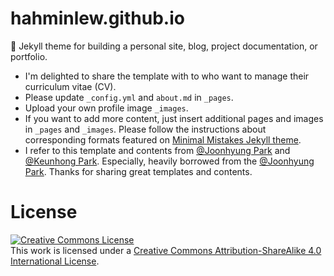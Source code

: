 # hahminlew.github.io
:triangular_ruler: Jekyll theme for building a personal site, blog, project documentation, or portfolio.

- I'm delighted to share the template with to who want to manage their curriculum vitae (CV).
- Please update `_config.yml` and `about.md` in `_pages`. 
- Upload your own profile image `_images`.
- If you want to add more content, just insert additional pages and images in `_pages` and `_images`. Please follow the instructions  about corresponding formats featured on [Minimal Mistakes Jekyll theme](https://mmistakes.github.io/minimal-mistakes/).
- I refer to this template and contents from [@Joonhyung Park](https://joonhyung-park.github.io/) and [@Keunhong Park](https://keunhong.com/). Especially, heavily borrowed from the [@Joonhyung Park](https://joonhyung-park.github.io/). Thanks for sharing great templates and contents.

# License
<a rel="license" href="http://creativecommons.org/licenses/by-sa/4.0/"><img alt="Creative Commons License" style="border-width:0" src="https://i.creativecommons.org/l/by-sa/4.0/88x31.png" /></a><br />This work is licensed under a <a rel="license" href="http://creativecommons.org/licenses/by-sa/4.0/">Creative Commons Attribution-ShareAlike 4.0 International License</a>.
